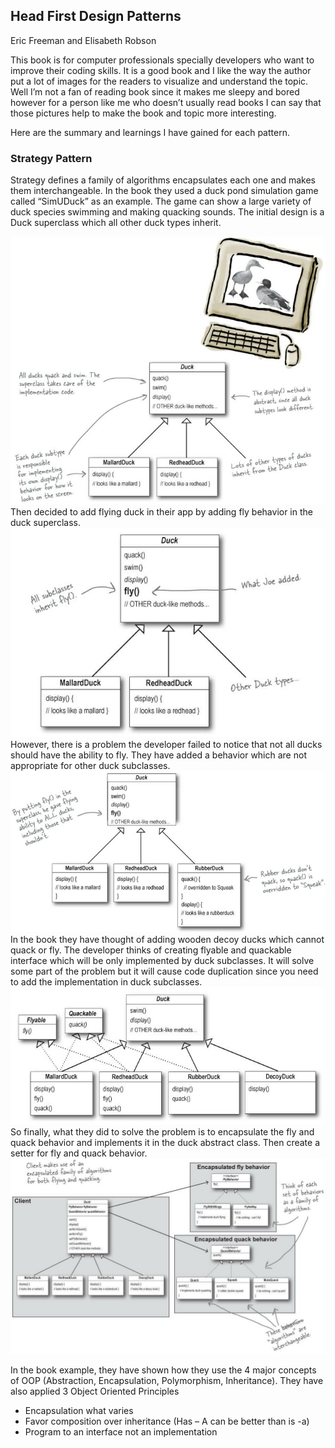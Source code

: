 ## Head First Design Patterns
Eric Freeman and Elisabeth Robson

This book is for computer professionals specially developers who want to improve their coding skills. It is a good book and I like the way the author put a lot of images for the readers to visualize and understand the topic. Well I’m not a fan of reading book since it makes me sleepy and bored however for a person like me who doesn’t usually read books I can say that those pictures help to make the book and topic more interesting.

Here are the summary and learnings I have gained for each pattern.

### Strategy Pattern

Strategy defines a family of algorithms encapsulates each one and makes them interchangeable. In the book they used a duck pond simulation game called “SimUDuck” as an example. The game can show a large variety of duck species swimming and making quacking sounds. The initial design is a Duck superclass which all other duck types inherit.

<img src="Images/strategy1.JPG" alt="strategy1" class="inline"/>
Then decided to add flying duck in their app by adding fly behavior in the duck superclass.

<img src="Images/strategy2.JPG" alt="strategy2" class="inline"/>
However, there is a problem the developer failed to notice that not all ducks should have the ability to fly. They have added a behavior which are not appropriate for other duck subclasses. 

<img src="Images/strategy3.JPG" alt="strategy3" class="inline"/>
In the book they have thought of adding wooden decoy ducks which cannot quack or fly. The developer thinks of creating flyable and quackable interface which will be only implemented by duck subclasses. It will solve some part of the problem but it will cause code duplication since you need to add the implementation in duck subclasses. 

<img src="Images/strategy4.JPG" alt="strategy4" class="inline"/>
So finally, what they did to solve the problem is to encapsulate the fly and quack behavior and implements it in the duck abstract class. Then create a setter for fly and quack behavior.

<img src="Images/strategy5.JPG" alt="strategy5" class="inline"/>

In the book example, they have shown how they use the 4 major concepts of OOP (Abstraction, Encapsulation, Polymorphism, Inheritance). They have also applied 3 Object Oriented Principles
-	Encapsulation what varies
-	Favor composition over inheritance (Has – A can be better than is -a)
-	Program to an interface not an implementation

